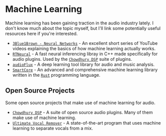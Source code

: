 # Machine Learning
Machine learning has been gaining traction in the audio industry lately. I don't know much about the topic myself, but I'll link some potentially useful resources here if you're interested.

- [`3Blue1Brown - Neural Networks`] - An excellent short series of YouTube videos explaining the basics of how machine learning actually works.
- [`RTNeural`] - A fast neural inferencing libray in C++ made specifically for audio plugins. Used by the [`Chowdhury DSP`] suite of plugins.
- [`audioFlux`] -  A deep learning tool library for audio and music analysis.
- [`SmartCore`] - An advanced and comprehensive machine learning library written in the [`Rust`] programming language.

## Open Source Projects
Some open source projects that make use of machine learning for audio.

- [`Chowdhury DSP`] - A suite of open source audio plugins. Many of them make use of machine learning.
- [`Ultimate Vocal Remover`] - A state-of-the-art program that uses machine learning to separate vocals from a mix.

[`3Blue1Brown - Neural Networks`]: https://youtube.com/playlist?list=PLZHQObOWTQDNU6R1_67000Dx_ZCJB-3pi
[`RTNeural`]: https://github.com/jatinchowdhury18/RTNeural
[`Chowdhury DSP`]: https://github.com/Chowdhury-DSP
[`audioFlux`]: https://github.com/libAudioFlux/audioFlux
[`SmartCore`]: https://smartcorelib.org/
[`Rust`]: https://www.rust-lang.org/
[`Ultimate Vocal Remover`]: https://github.com/Anjok07/ultimatevocalremovergui
